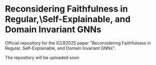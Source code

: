 # Reconsidering Faithfulness in Regular,\\Self-Explainable, and Domain Invariant GNNs
Official repository for the ICLR2025 paper "Reconsidering Faithfulness in Regular, Self-Explainable, and Domain Invariant GNNs".

The repository will be uploaded soon
